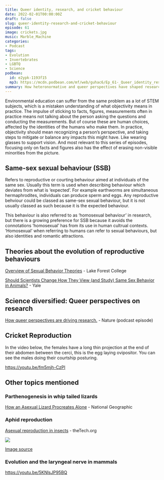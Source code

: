 ```yaml
---
title: Queer identity, research, and cricket behaviour
date: 2022-02-01T00:00:00Z
draft: false
slug: queer-identity-research-and-cricket-behaviour
episode: 61
image: crickets.jpg
music: Marble_Machine
categories:
- Podcast
tags:
- Evolution
- Invertebrates
- LGBTQ
- Science
podbean:
  id: e2ypk-1193f15
  mp3: https://mcdn.podbean.com/mf/web/guhac6/Ep_61-_Queer_identity_research_and_cricket_behaviourbgt10.mp3
summary: How heteronormative and queer perspectives have shaped research into animal reproductive behaviour. Research into evolution of same-sex sexual behaviours in non-human animals, and cricket mating behaviours.
---
```


Environmental education can suffer from the same problem as a lot of STEM subjects, which is a mistaken understanding of what objectivity means in practice. The impulse of sticking to facts, figures, measurements often in practice means not talking about the person asking the questions and conducting the measurements. But of course these are human choices, affected by the identities of the humans who make them. In practice, objectivity should mean recognizing a person’s perspective, and taking steps to mitigate or balance any impacts this might have. Like wearing glasses to support vision. And most relevant to this series of episodes, focusing only on facts and figures also has the effect of erasing non-visible minorities from the picture.

## Same-sex sexual behaviour (SSB)

Refers to reproductive or courting behaviour aimed at individuals of the same sex. Usually this term is used when describing behaviour which deviates from what is ‘expected’. For example earthworms are simultaneous hermaphrodites, individuals can produce sperm and eggs. Any reproductive behviour could be classed as same-sex sexual behaviour, but it is not usually classed as such because it is the expected behaviour.

This behaviour is also referred to as ‘homosexual behaviour’ in research, but there is a growing preference for SSB because it avoids the connotations ‘homosexual’ has from its use in human cultrual contexts. ‘Homosexual’ when referring to humans can refer to sexual behaviours, but also identities and romantic attractions.

## Theories about the evolution of reproductive behaviours

[Overview of Sexual Behavior Theories](https://www.lakeforest.edu/news/homosexuality-in-animals-an-analysis-of-sexual-behavior-theories) - Lake Forest College

[Should Scientists Change How They View (and Study) Same Sex Behavior in Animals?](//environment.yale.edu/news/article/yale-paper-challenges-how-scientists-study-same-sex-behavior-in-animals) - Yale

## Science diversified: Queer perspectives on research

[How queer perspectives are driving research.](https://www.nature.com/articles/d41586-021-00166-0) - Nature (podcast episode)

## Cricket Reproduction

In the video below, the females have a long thin projection at the end of their abdomen between the cerci, this is the egg laying ovipositor. You can see the males doing their courtship posturing.

https://youtu.be/fm5mjh-CzPI

## Other topics mentioned

### Parthenogenesis in whip tailed lizards

[How an Asexual Lizard Procreates Alone](https://www.nationalgeographic.org/article/how-asexual-lizard-procreates-alone/) - National Geographic

### Aphid reproduction

[Asexual reproduction in insects](https://genetics.thetech.org/ask-a-geneticist/asexual-reproduction-insects) - theTech.org

![](https://knowingnaturepodcast.files.wordpress.com/2022/01/annual-life-cycle-of-the-pea-aphid-and-ploidy-levels-for-autosomes-a-and-sex-chromosome.png?w=850)

[Image source](https://www.researchgate.net/figure/Annual-life-cycle-of-the-pea-aphid-and-ploidy-levels-for-autosomes-A-and-sex-chromosome_fig1_255959177)

### Evolution and the laryngeal nerve in mammals

https://youtu.be/5KNlsJP95BQ
